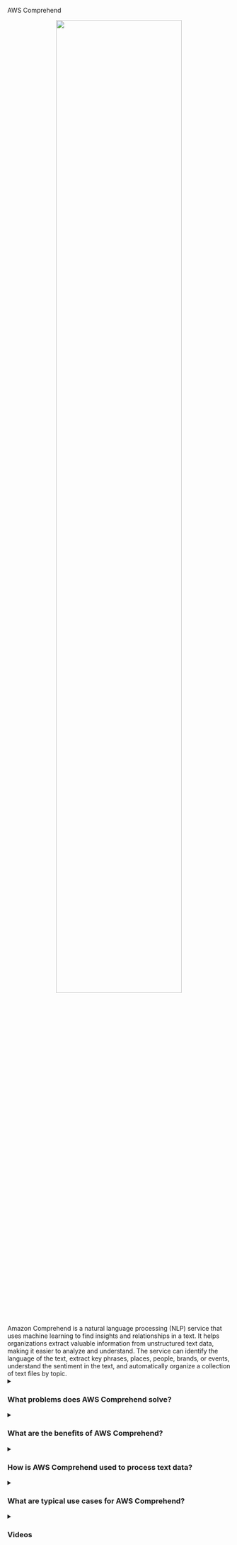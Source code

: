 AWS Comprehend

<div align="center">
  <img src="https://miro.medium.com/v2/resize:fit:630/1*dxL_Z0DwxZ31uxSEyCl5GA.png" width="75%">
</div>
<br/>
Amazon Comprehend is a natural language processing (NLP) service that uses machine learning to find insights and relationships in a text. It helps organizations extract valuable information from unstructured text data, making it easier to analyze and understand. The service can identify the language of the text, extract key phrases, places, people, brands, or events, understand the sentiment in the text, and automatically organize a collection of text files by topic.

<details><summary> <h3>What problems does AWS Comprehend solve?</h3></summary>
<div align="center">
  <img src="https://cdn-icons-png.flaticon.com/512/4133/4133589.png" width="25%">
</div>  
Amazon Comprehend addresses several challenges in processing and analyzing text data, including:

- Text Understanding: Automatically extracts key phrases, entities, and sentiment from text data.
- Language Detection: Identifies the language of the input text.
- Sentiment Analysis: Determines whether the text is positive, negative, neutral, or mixed.
- Topic Modeling: Organizes large collections of text files into topics for easier analysis.
- Custom Entity Recognition: Allows the creation of custom models to identify specific entities relevant to your business.
</details>
<details><summary><h3>What are the benefits of AWS Comprehend?</h3></summary>
<div align="center">
  <img src="https://cdn-icons-png.flaticon.com/512/3588/3588592.png" width="25%">
</div>  
Some key benefits of Amazon Comprehend include:

- Enhanced Text Analysis: Extracts meaningful insights from text data automatically.
- Improved Decision Making: Provides actionable insights to inform business decisions.
- Customization: Supports custom entities and sentiment analysis tailored to specific business needs.
- Operational Efficiency: Reduces the time and effort needed for manual text analysis.
- Scalability: Scales automatically to handle large volumes of text data efficiently.
</details>
<details><summary><h3>How is AWS Comprehend used to process text data?</h3></summary>
  
<div align="center">
  <img src="https://cdn-icons-png.flaticon.com/512/1705/1705312.png" width="25%">
</div>  

Amazon Comprehend integrates with your applications to analyze text data. It can process text from various sources, such as social media posts, customer reviews, or support tickets, extracting key insights and sentiment. The service can be customized to recognize specific entities and sentiments relevant to your business needs.

</details>
<details><summary><h3>What are typical use cases for AWS Comprehend?</h3></summary>
<div align="center">
  <img src="https://cdn-icons-png.flaticon.com/512/2833/2833807.png" width="25%">
</div>  
Common use cases for Amazon Comprehend include:

- Customer Feedback Analysis: Understanding customer sentiment and feedback from reviews and surveys.
- Social Media Monitoring: Analyzing sentiment and trends in social media posts.
- Content Classification: Organizing and classifying large volumes of text data by topics.
- Compliance Monitoring: Extracting and analyzing relevant information for regulatory compliance.
- Business Intelligence: Gaining insights from text data to inform strategic decisions.
- Healthcare: Analyzing patient records and medical literature for insights.
</details>

<details><summary><h3>Videos</h3></summary>
  <div align="center">
    <a href="https://www.youtube.com/watch?v=BKgTJCJ0eGg" target="_blank">
        <img width="640" height="360" src="https://i.ytimg.com/vi/BKgTJCJ0eGg/hq720.jpg?sqp=-oaymwEnCNAFEJQDSFryq4qpAxkIARUAAIhCGAHYAQHiAQoIGBACGAY4AUAB&rs=AOn4CLDI6fK8foXE6gg-zZFi4IBxG5wC6A" alt="Watch Video" />
    </a>
  </div>
<hr/>
  <div align="center">
    <a href="https://www.youtube.com/watch?v=0UWsguem9xQ" target="_blank">
        <img width="640" height="360" src="https://i.ytimg.com/vi/0UWsguem9xQ/hq720.jpg?sqp=-oaymwEnCNAFEJQDSFryq4qpAxkIARUAAIhCGAHYAQHiAQoIGBACGAY4AUAB&rs=AOn4CLAth-GGQUjISC4OzIE9LuZnNnyE_Q" alt="Watch Video" />
    </a>
  </div>
</details>
